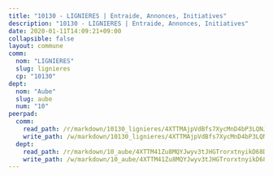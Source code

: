 ```yaml
---
title: "10130 - LIGNIERES | Entraide, Annonces, Initiatives"
description: "10130 - LIGNIERES | Entraide, Annonces, Initiatives"
date: 2020-01-11T14:09:21+09:00
collapsible: false
layout: commune
comm:
  nom: "LIGNIERES"
  slug: lignieres
  cp: "10130"
dept:
  nom: "Aube"
  slug: aube
  num: "10"
peerpad:
  comm:
    read_path: /r/markdown/10130_lignieres/4XTTMAjpVdBfs7XycMnD4bP3LQNJCHNsYJWXCbFiaCYpCyh92
    write_path: /w/markdown/10130_lignieres/4XTTMAjpVdBfs7XycMnD4bP3LQNJCHNsYJWXCbFiaCYpCyh92-K3TgUQML1XFeQyLCZt2c7NqqtNpPKG3Cc7PRq3B7Bb1WuDs9gJFpHqouxEg6KbZaRVDHzPU45CdMVfstgB6JstbyqhTpjdrU7YNdQTxywbc4BUjFYHpRmz4N3Vt3Mh4gzVqpoPSY
  dept:
    read_path: /r/markdown/10_aube/4XTTM41Zu8MQYJwyv3tJHGTrorxtnyikD68DsVemyiZk3ThMz
    write_path: /w/markdown/10_aube/4XTTM41Zu8MQYJwyv3tJHGTrorxtnyikD68DsVemyiZk3ThMz-K3TgTmGUJaeXhcyrKr3gXoqmq82GkfYoTwSCbr39jXo2qoiz4eMZ1zWf94tEK8PkgCEQwZ6j878iec7q7nyW22BbTVtKr2C3mJwkjMoqhPxRA9brvyfx2cZBiMVgJntTtrf7GrDW
---
```


